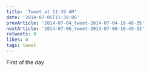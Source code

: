 ```yaml
---
title: 'Tweet at 11:39 AM'
date: '2014-07-05T11:39:06'
prevArticle: '2014-07-04_tweet-2014-07-04-18-48-35'
nextArticle: '2014-07-06_tweet-2014-07-06-10-49-33'
retweets: 0
likes: 0
tags: tweet
---
```

First of the day